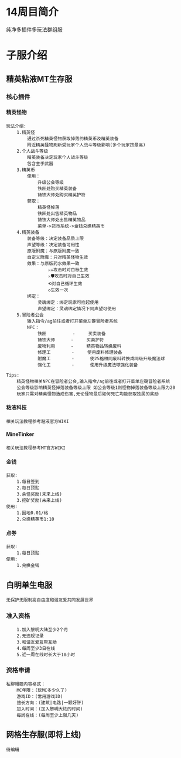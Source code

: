 # 14周目简介
纯净多插件多玩法群组服

# **子服介绍**

## 精英粘液MT生存服
### 核心插件
#### 精英怪物
	玩法介绍:
		1.精英怪
			通过杀死精英怪物获取掉落的精英币及精英装备
			附近精英怪物刷新受玩家个人战斗等级影响(多个玩家按最高)
		2.个人战斗等级
			精英装备决定玩家个人战斗等级
			包含主手武器
		3.精英币
			使用：
				升级公会等级
				铁匠处购买精英装备
				铸铁大师处购买精英护符
			获取：
				精英怪掉落
				铁匠处出售精英物品
				铸铁大师处出售精英物品
				菜单->货币系统->金钱兑换精英币
		4.精英装备
			装备等级：决定装备品质上限
			声望等级：决定装备可用性
			原版附魔：与原版附魔一致
			自定义附魔：只对精英怪物生效
			效果：与原版药水效果一致
					⚔☠攻击时对目标生效
					⚔🛡攻击时对自己生效
					⟲对自己循环生效
					◇生效一次
			绑定：
				灵魂绑定：绑定玩家可捡起使用
				声望绑定：灵魂绑定情况下同声望可使用
		5.冒险者公会
			输入指令/ag前往或者打开菜单左键冒险者系统
			NPC：
				铁匠          -     买卖装备
				铸铁大师      -     买卖护符
				废物利用      -     精英物品转换废料
				修理工        -     使用废料修理装备
				附魔工        -	  使25格相同废料转换成同级升级魔法球
				强化工        -	  使用升级魔法球强化装备
				
	Tips: 
		精英怪物相关NPC在冒险者公会,输入指令/ag前往或者打开菜单左键冒险者系统
		公会等级影响精英怪掉落装备等级上限 如公会等级1则怪物掉落装备等级上限为20
		玩家只需对精英怪物造成伤害,无论怪物最后如何死亡均能获取独属的奖励
#### 粘液科技
	相关玩法教程参考粘液官方WIKI
	
#### MineTinker
	相关玩法教程参考MT官方WIKI
	
	
#### 金钱
	获取:
		1.每日签到
		2.每日顶贴
		3.杀怪奖励(未来上线)
		3.挖矿奖励(未来上线)
	使用:
		1.圈地0.01/格
		2.兑换精英币1:10

#### 点券
	获取:
		1.每日顶贴
	使用:
		1.兑换金钱
		
		
## 白明单生电服
	无保护无限制高自由度和谐友爱共同发展世界
### 准入资格
		1.加入黎明大陆至少2个月
		2.无违规记录
		3.和谐友爱互帮互助
		4.每周至少3日在线
		5.近一周在线时长大于10小时
### 资格申请
	私聊帽砸内容格式：
		MC年限：(玩MC多少久了)
		游戏ID：(常用游戏ID)
		擅长方向：(建筑|电路|一颗好肝)
		加入时间：(加入黎明大陆的时间)
		每周在线：(每周至少上限几天)
		
	
## 网格生存服(即将上线)
	待编辑
